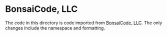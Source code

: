 # BonsaiCode, LLC
The code in this directory is code imported from [BonsaiCode, LLC](https://bitbucket.org/bonsaicode/).
The only changes include the namespace and formatting.
